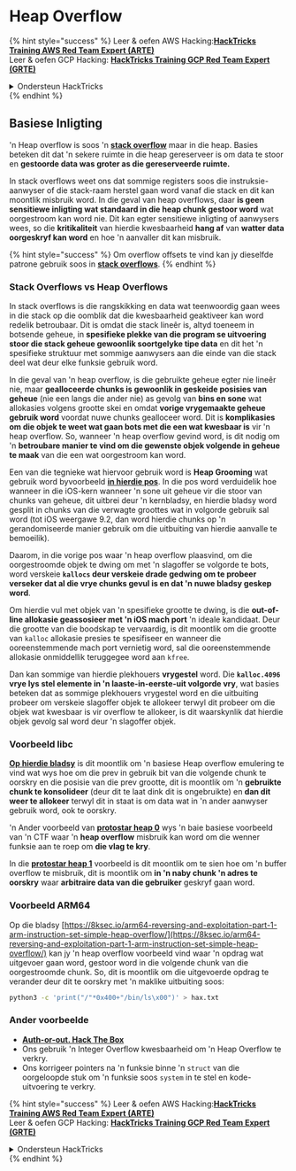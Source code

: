 # Heap Overflow

{% hint style="success" %}
Leer & oefen AWS Hacking:<img src="/.gitbook/assets/arte.png" alt="" data-size="line">[**HackTricks Training AWS Red Team Expert (ARTE)**](https://training.hacktricks.xyz/courses/arte)<img src="/.gitbook/assets/arte.png" alt="" data-size="line">\
Leer & oefen GCP Hacking: <img src="/.gitbook/assets/grte.png" alt="" data-size="line">[**HackTricks Training GCP Red Team Expert (GRTE)**<img src="/.gitbook/assets/grte.png" alt="" data-size="line">](https://training.hacktricks.xyz/courses/grte)

<details>

<summary>Ondersteun HackTricks</summary>

* Kyk na die [**subskripsie planne**](https://github.com/sponsors/carlospolop)!
* **Sluit aan by die** 💬 [**Discord groep**](https://discord.gg/hRep4RUj7f) of die [**telegram groep**](https://t.me/peass) of **volg** ons op **Twitter** 🐦 [**@hacktricks\_live**](https://twitter.com/hacktricks\_live)**.**
* **Deel hacking truuks deur PR's in te dien na die** [**HackTricks**](https://github.com/carlospolop/hacktricks) en [**HackTricks Cloud**](https://github.com/carlospolop/hacktricks-cloud) github repos.

</details>
{% endhint %}

## Basiese Inligting

'n Heap overflow is soos 'n [**stack overflow**](../stack-overflow/) maar in die heap. Basies beteken dit dat 'n sekere ruimte in die heap gereserveer is om data te stoor en **gestoorde data was groter as die gereserveerde ruimte.**

In stack overflows weet ons dat sommige registers soos die instruksie-aanwyser of die stack-raam herstel gaan word vanaf die stack en dit kan moontlik misbruik word. In die geval van heap overflows, daar **is geen sensitiewe inligting wat standaard in die heap chunk gestoor word** wat oorgestroom kan word nie. Dit kan egter sensitiewe inligting of aanwysers wees, so die **kritikaliteit** van hierdie kwesbaarheid **hang af** van **watter data oorgeskryf kan word** en hoe 'n aanvaller dit kan misbruik.

{% hint style="success" %}
Om overflow offsets te vind kan jy dieselfde patrone gebruik soos in [**stack overflows**](../stack-overflow/#finding-stack-overflows-offsets).
{% endhint %}

### Stack Overflows vs Heap Overflows

In stack overflows is die rangskikking en data wat teenwoordig gaan wees in die stack op die oomblik dat die kwesbaarheid geaktiveer kan word redelik betroubaar. Dit is omdat die stack lineêr is, altyd toeneem in botsende geheue, in **spesifieke plekke van die program se uitvoering stoor die stack geheue gewoonlik soortgelyke tipe data** en dit het 'n spesifieke struktuur met sommige aanwysers aan die einde van die stack deel wat deur elke funksie gebruik word.

In die geval van 'n heap overflow, is die gebruikte geheue egter nie lineêr nie, maar **gealloceerde chunks is gewoonlik in geskeide posisies van geheue** (nie een langs die ander nie) as gevolg van **bins en sone** wat allokasies volgens grootte skei en omdat **vorige vrygemaakte geheue gebruik word** voordat nuwe chunks gealloceer word. Dit is **komplikasies om die objek te weet wat gaan bots met die een wat kwesbaar is** vir 'n heap overflow. So, wanneer 'n heap overflow gevind word, is dit nodig om 'n **betroubare manier te vind om die gewenste objek volgende in geheue te maak** van die een wat oorgestroom kan word.

Een van die tegnieke wat hiervoor gebruik word is **Heap Grooming** wat gebruik word byvoorbeeld [**in hierdie pos**](https://azeria-labs.com/grooming-the-ios-kernel-heap/). In die pos word verduidelik hoe wanneer in die iOS-kern wanneer 'n sone uit geheue vir die stoor van chunks van geheue, dit uitbrei deur 'n kernbladsy, en hierdie bladsy word gesplit in chunks van die verwagte groottes wat in volgorde gebruik sal word (tot iOS weergawe 9.2, dan word hierdie chunks op 'n gerandomiseerde manier gebruik om die uitbuiting van hierdie aanvalle te bemoeilik).

Daarom, in die vorige pos waar 'n heap overflow plaasvind, om die oorgestroomde objek te dwing om met 'n slagoffer se volgorde te bots, word verskeie **`kallocs` deur verskeie drade gedwing om te probeer verseker dat al die vrye chunks gevul is en dat 'n nuwe bladsy geskep word**.

Om hierdie vul met objek van 'n spesifieke grootte te dwing, is die **out-of-line allokasie geassosieer met 'n iOS mach port** 'n ideale kandidaat. Deur die grootte van die boodskap te vervaardig, is dit moontlik om die grootte van `kalloc` allokasie presies te spesifiseer en wanneer die ooreenstemmende mach port vernietig word, sal die ooreenstemmende allokasie onmiddellik teruggegee word aan `kfree`.

Dan kan sommige van hierdie plekhouers **vrygestel** word. Die **`kalloc.4096` vrye lys stel elemente in 'n laaste-in-eerste-uit volgorde vry**, wat basies beteken dat as sommige plekhouers vrygestel word en die uitbuiting probeer om verskeie slagoffer objek te allokeer terwyl dit probeer om die objek wat kwesbaar is vir overflow te allokeer, is dit waarskynlik dat hierdie objek gevolg sal word deur 'n slagoffer objek.

### Voorbeeld libc

[**Op hierdie bladsy**](https://guyinatuxedo.github.io/27-edit\_free\_chunk/heap\_consolidation\_explanation/index.html) is dit moontlik om 'n basiese Heap overflow emulering te vind wat wys hoe om die prev in gebruik bit van die volgende chunk te oorskry en die posisie van die prev grootte, dit is moontlik om 'n **gebruikte chunk te konsolideer** (deur dit te laat dink dit is ongebruikte) en **dan dit weer te allokeer** terwyl dit in staat is om data wat in 'n ander aanwyser gebruik word, ook te oorskry.

'n Ander voorbeeld van [**protostar heap 0**](https://guyinatuxedo.github.io/24-heap\_overflow/protostar\_heap0/index.html) wys 'n baie basiese voorbeeld van 'n CTF waar 'n **heap overflow** misbruik kan word om die wenner funksie aan te roep om **die vlag te kry**.

In die [**protostar heap 1**](https://guyinatuxedo.github.io/24-heap\_overflow/protostar\_heap1/index.html) voorbeeld is dit moontlik om te sien hoe om 'n buffer overflow te misbruik, dit is moontlik om **in 'n naby chunk 'n adres te oorskry** waar **arbitraire data van die gebruiker** geskryf gaan word.

### Voorbeeld ARM64

Op die bladsy [https://8ksec.io/arm64-reversing-and-exploitation-part-1-arm-instruction-set-simple-heap-overflow/](https://8ksec.io/arm64-reversing-and-exploitation-part-1-arm-instruction-set-simple-heap-overflow/) kan jy 'n heap overflow voorbeeld vind waar 'n opdrag wat uitgevoer gaan word, gestoor word in die volgende chunk van die oorgestroomde chunk. So, dit is moontlik om die uitgevoerde opdrag te verander deur dit te oorskry met 'n maklike uitbuiting soos:
```bash
python3 -c 'print("/"*0x400+"/bin/ls\x00")' > hax.txt
```
### Ander voorbeelde

* [**Auth-or-out. Hack The Box**](https://7rocky.github.io/en/ctf/htb-challenges/pwn/auth-or-out/)
* Ons gebruik 'n Integer Overflow kwesbaarheid om 'n Heap Overflow te verkry.
* Ons korrigeer pointers na 'n funksie binne 'n `struct` van die oorgeloopde stuk om 'n funksie soos `system` in te stel en kode-uitvoering te verkry.

{% hint style="success" %}
Leer & oefen AWS Hacking:<img src="/.gitbook/assets/arte.png" alt="" data-size="line">[**HackTricks Training AWS Red Team Expert (ARTE)**](https://training.hacktricks.xyz/courses/arte)<img src="/.gitbook/assets/arte.png" alt="" data-size="line">\
Leer & oefen GCP Hacking: <img src="/.gitbook/assets/grte.png" alt="" data-size="line">[**HackTricks Training GCP Red Team Expert (GRTE)**<img src="/.gitbook/assets/grte.png" alt="" data-size="line">](https://training.hacktricks.xyz/courses/grte)

<details>

<summary>Ondersteun HackTricks</summary>

* Kyk na die [**subskripsie planne**](https://github.com/sponsors/carlospolop)!
* **Sluit aan by die** 💬 [**Discord groep**](https://discord.gg/hRep4RUj7f) of die [**telegram groep**](https://t.me/peass) of **volg** ons op **Twitter** 🐦 [**@hacktricks\_live**](https://twitter.com/hacktricks\_live)**.**
* **Deel hacking truuks deur PRs in te dien na die** [**HackTricks**](https://github.com/carlospolop/hacktricks) en [**HackTricks Cloud**](https://github.com/carlospolop/hacktricks-cloud) github repos.

</details>
{% endhint %}
